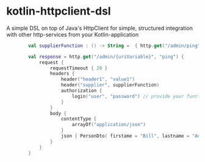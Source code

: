 # kotlin-httpclient-dsl

A simple DSL on top of Java's HttpClient for simple, structured integration with other http-services from your Kotlin-application 

```kotlin
        val supplierFunction : () -> String =  { http.get("/admin/ping").body().toString() }

        val response = http.get("/admin/{uriVariable}", "ping") {
            request {
                requestTimeout { 20 }
                headers {
                    header("header1", "value1")
                    header("supplier", supplierFunction)
                    authorization {
                        login("user", "password") // provide your function for authorization
                    }
                }
                body {
                    contentType {
                        arrayOf("application/json")
                    }
                    json { PersonDto( firstame = "Bill", lastname = "Anderson") }
                }
            }
        }
```
